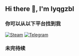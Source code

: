 ## Hi there 👋, I'm lyqgzbl

### 你可以从以下平台找到我
[![Steam](https://img.shields.io/badge/Steam-lyqgzbl-000000?style=flat&logo=steam)](https://steamcommunity.com/id/lyqgzbl/)
[![Telegram](https://img.shields.io/badge/Telegram-lyqlyqlyq-2CA5E0?style=f&logo=telegram&logoColor=white)](https://t.me/lyqlyqlyq)  

### 未完待续
